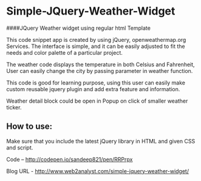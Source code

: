 # Simple-JQuery-Weather-Widget
####JQuery Weather widget using regular html Template

This code snippet app is created by using jQuery, openweathermap.org Services. The interface is simple, and it can be easily adjusted to fit the needs and color palette of a particular project.

The weather code displays the temperature in both Celsius and Fahrenheit, User can easily change the city by passing parameter in weather function.

This code is good for learning purpose, using this user can easily make custom reusable jquery plugin and add extra feature and information.

Weather detail block could be open in Popup on click of smaller weather ticker.

## How to use:

Make sure that you include the latest jQuery library in HTML and given CSS and script.

Code – http://codepen.io/sandeep821/pen/RRPrpx

Blog URL - http://www.web2analyst.com/simple-jquery-weather-widget/
